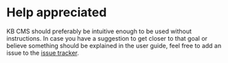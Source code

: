# Help appreciated #

KB CMS should preferably be intuitive enough to be used without instructions.
In case you have a suggestion to get closer to that goal or believe something
should be explained in the user guide, feel free to add an issue to the
[issue tracker](https://github.com/kbitdk/kbcms/issues).
